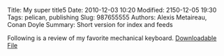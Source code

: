 Title: My super title5
Date: 2010-12-03 10:20
Modified: 2150-12-05 19:30
Tags: pelican, publishing
Slug: 987655555
Authors: Alexis Metaireau, Conan Doyle
Summary: Short version for index and feeds

Following is a review of my favorite mechanical keyboard.
[Downloadable File]({attach}/assets/download/Penguins.jpg)